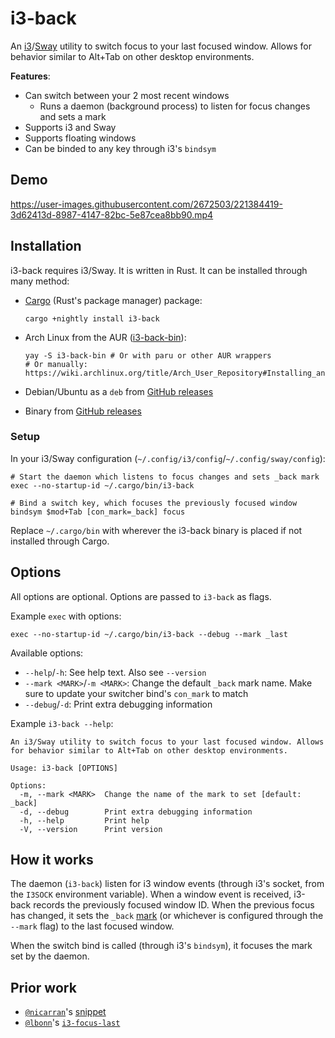 # i3-back

An [i3](https://i3wm.org/)/[Sway](https://swaywm.org/) utility to switch focus to your last focused window. Allows for behavior similar to Alt+Tab on other desktop environments.

**Features**:

- Can switch between your 2 most recent windows
  - Runs a daemon (background process) to listen for focus changes and sets a mark
- Supports i3 and Sway
- Supports floating windows
- Can be binded to any key through i3's `bindsym`

## Demo

https://user-images.githubusercontent.com/2672503/221384419-3d62413d-8987-4147-82bc-5e87cea8bb90.mp4

## Installation

i3-back requires i3/Sway. It is written in Rust. It can be installed through many method:

- [Cargo](https://doc.rust-lang.org/cargo/getting-started/installation.html) (Rust's package manager) package:

  ```
  cargo +nightly install i3-back
  ```

- Arch Linux from the AUR ([i3-back-bin](https://aur.archlinux.org/packages/i3-back-bin)):

  ```
  yay -S i3-back-bin # Or with paru or other AUR wrappers
  # Or manually: https://wiki.archlinux.org/title/Arch_User_Repository#Installing_and_upgrading_packages
  ```

- Debian/Ubuntu as a `deb` from [GitHub releases](https://github.com/cretezy/i3-back/releases)

- Binary from [GitHub releases](https://github.com/cretezy/i3-back/releases)

### Setup

In your i3/Sway configuration (`~/.config/i3/config`/`~/.config/sway/config`):

```
# Start the daemon which listens to focus changes and sets _back mark
exec --no-startup-id ~/.cargo/bin/i3-back

# Bind a switch key, which focuses the previously focused window
bindsym $mod+Tab [con_mark=_back] focus
```

Replace `~/.cargo/bin` with wherever the i3-back binary is placed if not installed through Cargo.

## Options

All options are optional. Options are passed to `i3-back` as flags.

Example `exec` with options:

```
exec --no-startup-id ~/.cargo/bin/i3-back --debug --mark _last
```

Available options:

- `--help`/`-h`: See help text. Also see `--version`
- `--mark <MARK>`/`-m <MARK>`: Change the default `_back` mark name. Make sure to update your switcher bind's `con_mark` to match
- `--debug`/`-d`: Print extra debugging information

Example `i3-back --help`:

```
An i3/Sway utility to switch focus to your last focused window. Allows for behavior similar to Alt+Tab on other desktop environments.

Usage: i3-back [OPTIONS]

Options:
  -m, --mark <MARK>  Change the name of the mark to set [default: _back]
  -d, --debug        Print extra debugging information
  -h, --help         Print help
  -V, --version      Print version
```

## How it works

The daemon (`i3-back`) listen for i3 window events (through i3's socket, from the `I3SOCK` environment variable).
When a window event is received, i3-back records the previously focused window ID.
When the previous focus has changed, it sets the `_back` [mark](https://i3wm.org/docs/userguide.html#vim_like_marks) (or whichever is configured through the `--mark` flag) to the last focused window.

When the switch bind is called (through i3's `bindsym`), it focuses the mark set by the daemon.

## Prior work

- [`@nicarran`](https://github.com/nicarran)'s [snippet](https://github.com/i3/i3/issues/838#issuecomment-481531210)
- [`@lbonn`](https://github.com/lbonn)'s [`i3-focus-last`](https://github.com/lbonn/i3-focus-last)
